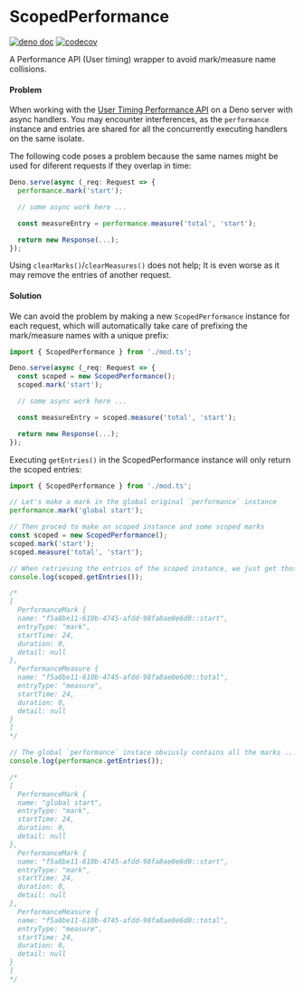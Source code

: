 # ScopedPerformance
[![deno doc](https://doc.deno.land/badge.svg)](https://doc.deno.land/https/deno.land/x/scoped_performance/mod.ts) [![codecov](https://codecov.io/gh/esroyo/scoped-performance/graph/badge.svg?token=OVVLMQFJ3A)](https://codecov.io/gh/esroyo/scoped-performance)

A Performance API (User timing) wrapper to avoid mark/measure name collisions.

#### Problem

When working with the
[User Timing Performance API](https://developer.mozilla.org/en-US/docs/Web/API/Performance_API/User_timing)
on a Deno server with async handlers. You may encounter interferences, as the
`performance` instance and entries are shared for all the concurrently executing
handlers on the same isolate.

The following code poses a problem because the same names might be used for 
diferent requests if they overlap in time:

```ts
Deno.serve(async (_req: Request => {
  performance.mark('start');

  // some async work here ...

  const measureEntry = performance.measure('total', 'start');

  return new Response(...);
});
```

Using `clearMarks()`/`clearMeasures()` does not help; It is even worse as it may
remove the entries of another request.

#### Solution

We can avoid the problem by making a new `ScopedPerformance` instance for each
request, which will automatically take care of prefixing the mark/measure
names with a unique prefix:

```ts
import { ScopedPerformance } from './mod.ts';

Deno.serve(async (_req: Request => {
  const scoped = new ScopedPerformance();
  scoped.mark('start');

  // some async work here ...

  const measureEntry = scoped.measure('total', 'start');

  return new Response(...);
});
```

Executing `getEntries()` in the ScopedPerformance instance will only return the
scoped entries:

```ts
import { ScopedPerformance } from './mod.ts';

// Let's make a mark in the global original `performance` instance
performance.mark('global start');

// Then proced to make an scoped instance and some scoped marks
const scoped = new ScopedPerformance();
scoped.mark('start');
scoped.measure('total', 'start');

// When retrieving the entrios of the scoped instance, we just get those...
console.log(scoped.getEntries());

/*
[
  PerformanceMark {
  name: "f5a8be11-610b-4745-afdd-98fa8ae0e6d0::start",
  entryType: "mark",
  startTime: 24,
  duration: 0,
  detail: null
},
  PerformanceMeasure {
  name: "f5a8be11-610b-4745-afdd-98fa8ae0e6d0::total",
  entryType: "measure",
  startTime: 24,
  duration: 0,
  detail: null
}
]
*/

// The global `performance` instace obviusly contains all the marks ...
console.log(performance.getEntries());

/*
[
  PerformanceMark {
  name: "global start",
  entryType: "mark",
  startTime: 24,
  duration: 0,
  detail: null
},
  PerformanceMark {
  name: "f5a8be11-610b-4745-afdd-98fa8ae0e6d0::start",
  entryType: "mark",
  startTime: 24,
  duration: 0,
  detail: null
},
  PerformanceMeasure {
  name: "f5a8be11-610b-4745-afdd-98fa8ae0e6d0::total",
  entryType: "measure",
  startTime: 24,
  duration: 0,
  detail: null
}
]
*/
```
